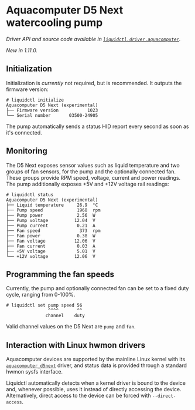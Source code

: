 # Aquacomputer D5 Next watercooling pump
_Driver API and source code available in [`liquidctl.driver.aquacomputer`](../liquidctl/driver/aquacomputer.py)._

_New in 1.11.0._  

## Initialization

Initialization is _currently_ not required, but is recommended. It outputs the firmware version:

```
# liquidctl initialize
Aquacomputer D5 Next (experimental)
├── Firmware version           1023
└── Serial number       03500-24905
```

The pump automatically sends a status HID report every second as soon as it's connected.

## Monitoring

The D5 Next exposes sensor values such as liquid temperature and two groups of fan sensors, for the pump and the
optionally connected fan. These groups provide RPM speed, voltage, current and power readings. The pump additionally
exposes +5V and +12V voltage rail readings:

```
# liquidctl status
Aquacomputer D5 Next (experimental)
├── Liquid temperature     26.9  °C
├── Pump speed             1968  rpm
├── Pump power             2.56  W
├── Pump voltage          12.04  V
├── Pump current           0.21  A
├── Fan speed               373  rpm
├── Fan power              0.38  W
├── Fan voltage           12.06  V
├── Fan current            0.03  A
├── +5V voltage            5.01  V
└── +12V voltage          12.06  V
```

## Programming the fan speeds

Currently, the pump and optionally connected fan can be set to a fixed duty cycle, ranging from 0-100%.

```
# liquidctl set pump speed 56
                ^^^^       ^^
               channel    duty
```

Valid channel values on the D5 Next are `pump` and `fan`.

## Interaction with Linux hwmon drivers
[Linux hwmon]: #interaction-with-linux-hwmon-drivers

Aquacomputer devices are supported by the mainline Linux kernel with its
[`aquacomputer_d5next`] driver, and status data is provided through a standard
hwmon sysfs interface.

Liquidctl automatically detects when a kernel driver is bound to the device
and, whenever possible, uses it instead of directly accessing the device.
Alternatively, direct access to the device can be forced with
`--direct-access`.

[`aquacomputer_d5next`]: https://www.kernel.org/doc/html/latest/hwmon/aquacomputer_d5next.html
